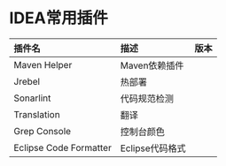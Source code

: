 # IDEA常用插件

|插件名|描述|版本|
|:---|:---|:---|
|Maven Helper|Maven依赖插件||
|Jrebel|热部署||
|Sonarlint|代码规范检测||
|Translation|翻译||
|Grep Console|控制台颜色||
|Eclipse Code Formatter|Eclipse代码格式||